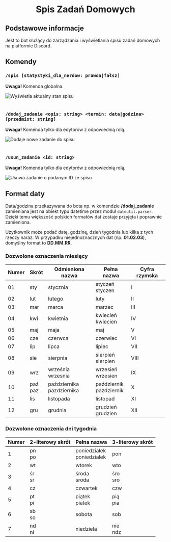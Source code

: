 <h1 align="center">Spis Zadań Domowych</h1>

## Podstawowe informacje
Jest to bot służący do zarządzania i wyświetlania spisu zadań domowych na platformie Discord.

## Komendy

### `/spis [statystyki_dla_nerdow: prawda|fałsz]`
**Uwaga!** Komenda globalna.

![Wyświetla aktualny stan spisu](https://cdn.discordapp.com/attachments/931884001680031754/938163792209129522/unknown.png)
<br/><br/>

### `/dodaj_zadanie <opis: string> <termin: data|godzina> [przedmiot: string]`
**Uwaga!** Komenda tylko dla edytorów z odpowiednią rolą.

![Dodaje nowe zadanie do spisu](https://cdn.discordapp.com/attachments/931884001680031754/938164516062101534/unknown.png)
<br/><br/>

### `/usun_zadanie <id: string>`
**Uwaga!** Komenda tylko dla edytorów z odpowiednią rolą.

![Usuwa zadanie o podanym ID ze spisu](https://cdn.discordapp.com/attachments/931884001680031754/938165033106538526/unknown.png)

## Format daty
Data/godzina przekazywana do bota np. w komendzie **/dodaj_zadanie** zamieniana jest na obiekt typu datetime przez moduł `dateutil.parser`.
Dzięki temu większość polskich formatów dat zostaje przyjęta i poprawnie zamieniona.

Użytkownik może podać datę, godzinę, dzień tygodnia lub kilka z tych rzeczy naraz.
W przypadku niejednoznacznych dat (np. **01.02.03**), domyślny format to **DD.MM.RR**.

### Dozwolone oznaczenia miesięcy
|Numer|Skrót|Odmieniona nazwa|Pełna nazwa|Cyfra rzymska|
|---|---|---|---|---|
|01|sty|stycznia|styczeń<br/>styczen|I|
|02|lut|lutego|luty|II|
|03|mar|marca|marzec|III|
|04|kwi|kwietnia|kwiecień<br/>kwiecien|IV|
|05|maj|maja|maj|V|
|06|cze|czerwca|czerwiec|VI|
|07|lip|lipca|lipiec|VII|
|08|sie|sierpnia|sierpień<br/>sierpien|VIII|
|09|wrz|września<br/>wrzesnia|wrzesień<br/>wrzesien|IX|
|10|paź<br/>paz|października<br/>pazdziernika|październik<br/>pazdziernik|X|
|11|lis|listopada|listopad|XI|
|12|gru|grudnia|grudzień<br/>grudzien|XII|

### Dozwolone oznaczenia dni tygodnia
|Numer|2-literowy skrót|Pełna nazwa|3-literowy skrót|
|---|---|---|---|
|1|pn<br/>po|poniedziałek<br/>poniedzialek|pon|
|2|wt|wtorek|wto|
|3|śr<br/>sr|środa<br/>sroda|śro<br/>sro|
|4|cz|czwartek|czw|
|5|pt<br/>pi|piątek<br/>piatek|pią<br/>pia|
|6|sb<br/>so|sobota|sob|
|7|nd<br/>ni|niedziela|nie<br/>ndz|
